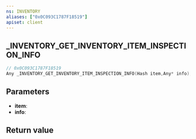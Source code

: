 ```yaml
---
ns: INVENTORY
aliases: ["0x0C093C1787F18519"]
apiset: client
---
```

## _INVENTORY_GET_INVENTORY_ITEM_INSPECTION_INFO

```c
// 0x0C093C1787F18519
Any _INVENTORY_GET_INVENTORY_ITEM_INSPECTION_INFO(Hash item,Any* info);
```


## Parameters
* **item**:
* **info**:

## Return value